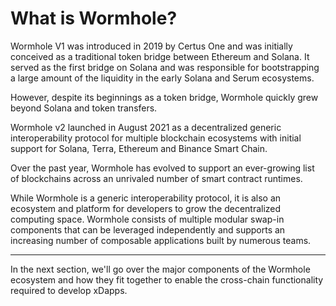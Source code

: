 # What is Wormhole?

Wormhole V1 was introduced in 2019 by Certus One and was initially conceived as a traditional token bridge between Ethereum and Solana. It served as the first bridge on Solana and was responsible for bootstrapping a large amount of the liquidity in the early Solana and Serum ecosystems.

However, despite its beginnings as a token bridge, Wormhole quickly grew beyond Solana and token transfers.

Wormhole v2 launched in August 2021 as a decentralized generic interoperability protocol for multiple blockchain ecosystems with initial support for Solana, Terra, Ethereum and Binance Smart Chain.

Over the past year, Wormhole has evolved to support an ever-growing list of blockchains across an unrivaled number of smart contract runtimes.

While Wormhole is a generic interoperability protocol, it is also an ecosystem and platform for developers to grow the decentralized computing space. Wormhole consists of multiple modular swap-in components that can be leveraged independently and supports an increasing number of composable applications built by numerous teams.

---

In the next section, we'll go over the major components of the Wormhole ecosystem and how they fit together to enable the cross-chain functionality required to develop xDapps.
